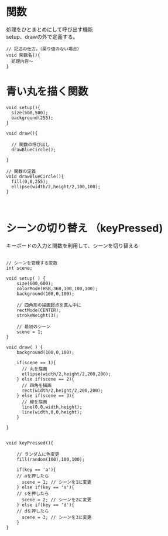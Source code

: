 # 関数

処理をひとまとめにして呼び出す機能<br>
setup、drawの外で定義する。<br>

```
// 記述の仕方。（戻り値のない場合）
void 関数名(){
  処理内容〜
}

```

<!--<img src="https://github.com/55Kaerukun/Processing/blob/master/images/function.png" width="800px">-->

# 青い丸を描く関数
```
void setup(){
  size(500,500);
  background(255);
}

void draw(){

  // 関数の呼び出し
  drawBlueCircle();
  
}

// 関数の定義
void drawBlueCircle(){
  fill(0,0,255);
  ellipse(width/2,height/2,100,100);
}

```

<br>

# シーンの切り替え （keyPressed)

キーボードの入力と関数を利用して、シーンを切り替える<br>

```

// シーンを管理する変数
int scene;

void setup( ) {
    size(600,600);
    colorMode(HSB,360,100,100,100);
    background(100,0,100);

    // 四角形の描画起点を真ん中に
    rectMode(CENTER);
    strokeWeight(3);
    
    // 最初のシーン
    scene = 1;
}

void draw( ) {
    background(100,0,100);
    
    if(scene == 1){
      // 丸を描画
      ellipse(width/2,height/2,200,200);
    } else if(scene == 2){
      // 四角を描画
      rect(width/2,height/2,200,200);
    } else if(scene == 3){
      // 線を描画
      line(0,0,width,height);
      line(width,0,0,height);
    }
    
}


void keyPressed(){
  
    // ランダムに色変更
    fill(random(100),100,100);
  
    if(key == 'a'){
    // aを押したら      
      scene = 1; // シーンを1に変更  
    } else if(key == 's'){
    // sを押したら
      scene = 2; // シーンを2に変更
    } else if(key == 'd'){
    // dを押したら
      scene = 3; // シーンを3に変更
    }
}

```
